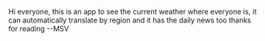Hi everyone, this is an app to see the current weather where everyone is, it can automatically translate by region and it has the daily news too
thanks for reading
--MSV